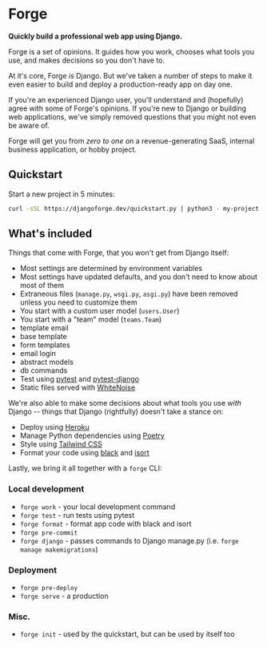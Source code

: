 # Forge

**Quickly build a professional web app using Django.**

Forge is a set of opinions.
It guides how you work,
chooses what tools you use,
and makes decisions so you don't have to.

At it's core,
Forge *is* Django.
But we've taken a number of steps to make it even easier to build and deploy a production-ready app on day one.

If you're an experienced Django user,
you'll understand and (hopefully) agree with some of Forge's opinions.
If you're new to Django or building web applications,
we've simply removed questions that you might not even be aware of.

Forge will get you from *zero to one* on a revenue-generating SaaS, internal business application, or hobby project.

## Quickstart

Start a new project in 5 minutes:

```sh
curl -sSL https://djangoforge.dev/quickstart.py | python3 - my-project
```

## What's included

Things that come with Forge,
that you won't get from Django itself:

- Most settings are determined by environment variables
- Most settings have updated defaults, and you don't need to know about most of them
- Extraneous files (`manage.py`, `wsgi.py`, `asgi.py`) have been removed unless you need to customize them
- You start with a custom user model (`users.User`)
- You start with a "team" model (`teams.Team`)
- template email
- base template
- form templates
- email login
- abstract models
- db commands
- Test using [pytest](https://docs.pytest.org/en/latest/) and [pytest-django](https://pytest-django.readthedocs.io/en/latest/)
- Static files served with [WhiteNoise](http://whitenoise.evans.io/en/stable/)

We're also able to make some decisions about what tools you use *with* Django -- things that Django (rightfully) doesn't take a stance on:

- Deploy using [Heroku](https://heroku.com/)
- Manage Python dependencies using [Poetry](https://python-poetry.org/)
- Style using [Tailwind CSS](https://tailwindcss.com/)
- Format your code using [black](https://github.com/psf/black) and [isort](https://github.com/PyCQA/isort)

Lastly, we bring it all together with a `forge` CLI:

### Local development

- `forge work` - your local development command
- `forge test` - run tests using pytest
- `forge format` - format app code with black and isort
- `forge pre-commit`
- `forge django` - passes commands to Django manage.py (i.e. `forge manage makemigrations`)

### Deployment

- `forge pre-deploy`
- `forge serve` - a production

### Misc.

- `forge init` - used by the quickstart, but can be used by itself too
